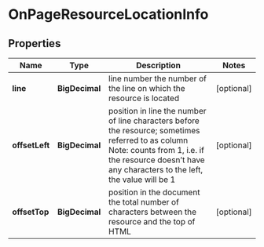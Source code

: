 

# OnPageResourceLocationInfo


## Properties

| Name | Type | Description | Notes |
|------------ | ------------- | ------------- | -------------|
|**line** | **BigDecimal** | line number the number of the line on which the resource is located |  [optional] |
|**offsetLeft** | **BigDecimal** | position in line the number of line characters before the resource; sometimes referred to as column Note: counts from 1, i.e. if the resource doesn’t have any characters to the left, the value will be 1 |  [optional] |
|**offsetTop** | **BigDecimal** | position in the document the total number of characters between the resource and the top of HTML |  [optional] |



